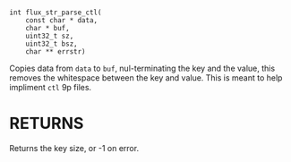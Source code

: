 #

```
int flux_str_parse_ctl(
	const char * data,
	char * buf,
	uint32_t sz,
	uint32_t bsz,
	char ** errstr)
```

Copies data from `data` to `buf`, nul-terminating the key and the value, this removes the whitespace between the key and value.  This is meant to help impliment `ctl` 9p files.

# RETURNS

Returns the key size, or -1 on error.
